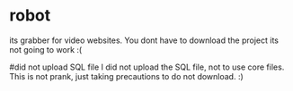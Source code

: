 # robot
its grabber for video websites. You dont have to download the project its not going to work :(

#did not upload SQL file
I did not upload the SQL file, not to use core files. This is not prank, just taking precautions to do not download. :)
